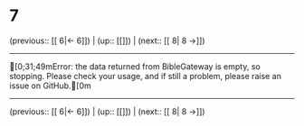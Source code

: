 # 7

(previous:: [[ 6|← 6]]) | (up:: [[]]) | (next:: [[ 8| 8 →]])

***
[0;31;49mError: the data returned from BibleGateway is empty, so stopping. Please check your usage, and if still a problem, please raise an issue on GitHub.[0m

***

(previous:: [[ 6|← 6]]) | (up:: [[]]) | (next:: [[ 8| 8 →]])
